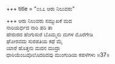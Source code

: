 +++
title = "೦೩೭ ಆರು ನಿಲುವರು"

+++
ಆರು ನಿಲುವರು ಸಮ್ಮುಖಕೆ ಮದ  
ನಾರಿಯರ್ಧದ ನಾರಿ ಹರಿ ತಾ  
ಹೇರುರದ ಹೆಂಗುಸುರೆ ಬೊಮ್ಮನು ಮಗಳ ಮೊರೆಗೇಡಿ  
ಘೋರವದು ಸುರಪತಿಯ ಕಥೆ ಮೈ   
ಯಾರೆ ಹೊತ್ತನು ಮದನ ಮುದ್ರಾ      
ಧಾರಿಯೆಂಬವೊಲೊದರಿದವು ಮುಂಗುಡಿಯ ಕಹಳೆಗಳು     ॥37॥